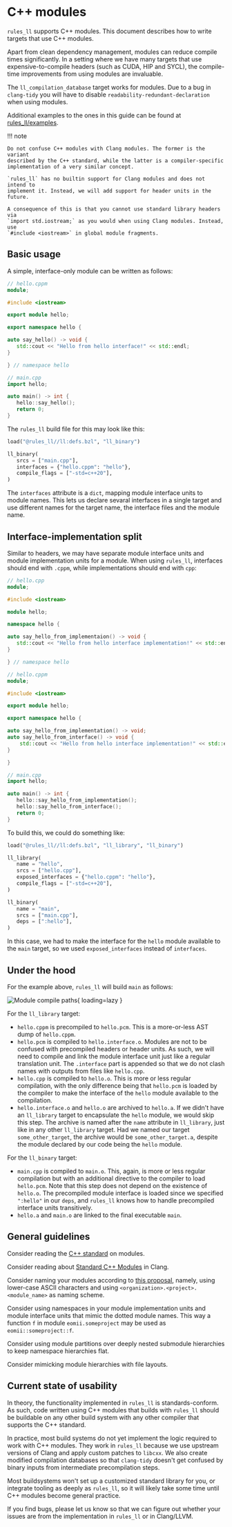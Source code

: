 # C++ modules

`rules_ll` supports C++ modules. This document describes how to write targets
that use C++ modules.

Apart from clean dependency management, modules can reduce compile times
significantly. In a setting where we have many targets that use
expensive-to-compile headers (such as CUDA, HIP and SYCL), the compile-time
improvements from using modules are invaluable.

The `ll_compilation_database` target works for modules. Due to a bug in
`clang-tidy` you will have to disable `readability-redundant-declaration`
when using modules.

Additional examples to the ones in this guide can be found at [rules_ll/examples](https://github.com/eomii/rules_ll/tree/main/examples).

!!! note

    Do not confuse C++ modules with Clang modules. The former is the variant
    described by the C++ standard, while the latter is a compiler-specific
    implementation of a very similar concept.

    `rules_ll` has no builtin support for Clang modules and does not intend to
    implement it. Instead, we will add support for header units in the future.

    A consequence of this is that you cannot use standard library headers via
    `import std.iostream;` as you would when using Clang modules. Instead, use
    `#include <iostream>` in global module fragments.

## Basic usage

A simple, interface-only module can be written as follows:

```cpp
// hello.cppm
module;

#include <iostream>

export module hello;

export namespace hello {

auto say_hello() -> void {
   std::cout << "Hello from hello interface!" << std::endl;
}

} // namespace hello
```

```cpp
// main.cpp
import hello;

auto main() -> int {
   hello::say_hello();
   return 0;
}
```

The `rules_ll` build file for this may look like this:

```python
load("@rules_ll//ll:defs.bzl", "ll_binary")

ll_binary(
   srcs = ["main.cpp"],
   interfaces = {"hello.cppm": "hello"},
   compile_flags = ["-std=c++20"],
)
```

The `interfaces` attribute is a `dict`, mapping module interface units to
module names. This lets us declare sevaral interfaces in a single target and use
different names for the target name, the interface files and the module name.

## Interface-implementation split

Similar to headers, we may have separate module interface units and module
implementation units for a module. When using `rules_ll`, interfaces should
end with `.cppm`, while implementations should end with `cpp`:

```cpp
// hello.cpp
module;

#include <iostream>

module hello;

namespace hello {

auto say_hello_from_implementaion() -> void {
   std::cout << "Hello from hello interface implementation!" << std::endl;
}

} // namespace hello
```

```cpp
// hello.cppm
module;

#include <iostream>

export module hello;

export namespace hello {

auto say_hello_from_implementation() -> void;
auto say_hello_from_interface() -> void {
    std::cout << "Hello from hello interface implementation!" << std::endl;
}

}
```

```cpp
// main.cpp
import hello;

auto main() -> int {
   hello::say_hello_from_implementation();
   hello::say_hello_from_interface();
   return 0;
}
```

To build this, we could do something like:

```python
load("@rules_ll//ll:defs.bzl", "ll_library", "ll_binary")

ll_library(
   name = "hello",
   srcs = ["hello.cpp"],
   exposed_interfaces = {"hello.cppm": "hello"},
   compile_flags = ["-std=c++20"],
)

ll_binary(
   name = "main",
   srcs = ["main.cpp"],
   deps = [":hello"],
)
```

In this case, we had to make the interface for the `hello` module available to
the `main` target, so we used `exposed_interfaces` instead of `interfaces`.

## Under the hood

For the example above, `rules_ll` will build `main` as follows:

![Module compile paths](../images/modules_compile_paths.png){ loading=lazy }

For the `ll_library` target:

- `hello.cppm` is precompiled to `hello.pcm`. This is a more-or-less AST
  dump of `hello.cppm`.
- `hello.pcm` is compiled to `hello.interface.o`. Modules are not to be
  confused with precompiled headers or header units. As such, we will need to
  compile and link the module interface unit just like a regular translation
  unit. The `.interface` part is appended so that we do not clash names with
  outputs from files like `hello.cpp`.
- `hello.cpp` is compiled to `hello.o`. This is more or less regular
  compilation, with the only difference being that `hello.pcm` is loaded by
  the compiler to make the interface of the `hello` module available to the
  compilation.
- `hello.interface.o` and `hello.o` are archived to `hello.a`. If we
  didn't have an `ll_library` target to encapsulate the `hello` module, we
  would skip this step. The archive is named after the `name` attribute in
  `ll_library`, just like in any other `ll_library` target. Had we named
  our target `some_other_target`, the archive would be
  `some_other_target.a`, despite the module declared by our code being the
  `hello` module.

For the `ll_binary` target:

- `main.cpp` is compiled to `main.o`. This, again, is more or less regular
  compilation but with an additional directive to the compiler to load
  `hello.pcm`. Note that this step does not depend on the existence of
  `hello.o`. The precompiled module interface is loaded since we specified
  `":hello"` in our `deps`, and `rules_ll` knows how to handle
  precompiled interface units transitively.
- `hello.a` and `main.o` are linked to the final executable `main`.

## General guidelines

Consider reading the [C++ standard](https://eel.is/c++draft/module) on modules.

Consider reading about [Standard C++ Modules](https://clang.llvm.org/docs/StandardCPlusPlusModules.html)
in Clang.

Consider naming your modules according to [this proposal](https://isocpp.org/files/papers/P1634R0.html),
namely, using lower-case ASCII characters and using
`<organization>.<project>.<module_name>` as naming scheme.

Consider using namespaces in your module implementation units and module
interface units that mimic the dotted module names. This way a function `f`
in module `eomii.someproject` may be used as `eomii::someproject::f`.

Consider using module partitions over deeply nested submodule hierarchies to
keep namespace hierarchies flat.

Consider mimicking module hierarchies with file layouts.

## Current state of usability

In theory, the functionality implemented in `rules_ll` is standards-conform.
As such, code written using C++ modules that builds with `rules_ll` should
be buildable on any other build system with any other compiler that supports
the C++ standard.

In practice, most build systems do not yet implement the logic required to work
with C++ modules. They work in `rules_ll` because we use upstream versions of
Clang and apply custom patches to `libcxx`. We also create modified
compilation databases so that `clang-tidy` doesn't get confused by binary
inputs from intermediate precompilation steps.

Most buildsystems won't set up a customized standard library for you, or
integrate tooling as deeply as `rules_ll`, so it will likely take some time
until C++ modules become general practice.

If you find bugs, please let us know so that we can figure out whether your
issues are from the implementation in `rules_ll` or in Clang/LLVM.
